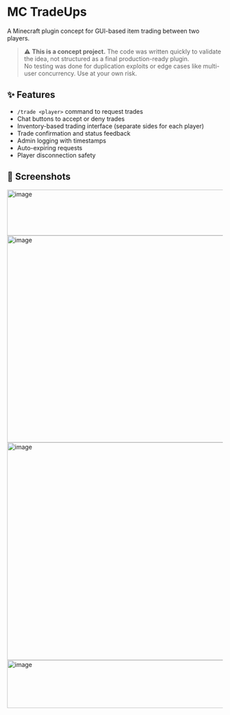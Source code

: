 # MC TradeUps
A Minecraft plugin concept for GUI-based item trading between two players.

> ⚠️ **This is a concept project.** The code was written quickly to validate the idea, not structured as a final production-ready plugin.  
> No testing was done for duplication exploits or edge cases like multi-user concurrency. Use at your own risk.

## ✨ Features

- `/trade <player>` command to request trades
- Chat buttons to accept or deny trades
- Inventory-based trading interface (separate sides for each player)
- Trade confirmation and status feedback
- Admin logging with timestamps
- Auto-expiring requests
- Player disconnection safety

## 📸 Screenshots
<img width="635" height="107" alt="image" src="https://github.com/user-attachments/assets/af04f9ae-626c-497f-9564-f32de3d631c8" />
<img width="707" height="483" alt="image" src="https://github.com/user-attachments/assets/3ad55703-83ff-4840-8fd8-42679efb3e33" />
<img width="643" height="508" alt="image" src="https://github.com/user-attachments/assets/a33b8c43-f104-4366-8709-75cd0611880d" />
<img width="593" height="112" alt="image" src="https://github.com/user-attachments/assets/9e01be96-39b1-48ab-85b7-a5b20dcb478a" />
